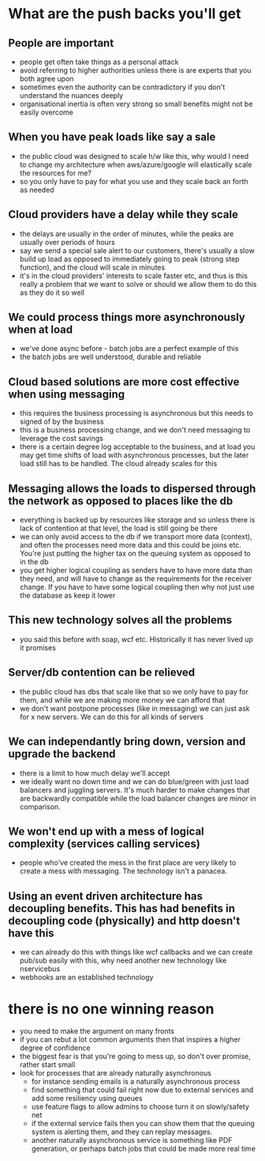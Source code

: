 # What are the push backs you'll get

## People are important

- people get often take things as a personal attack
- avoid referring to higher authorities unless there is are experts that you both agree upon
- sometimes even the authority can be contradictory if you don't understand the nuances deeply
- organisational inertia is often very strong so small benefits might not be easily overcome

## When you have peak loads like say a sale

- the public cloud was designed to scale h/w like this, why would I need to change my architecture when aws/azure/google will elastically scale the resources for me?
- so you only have to pay for what you use and they scale back an forth as needed

## Cloud providers have a delay while they scale

- the delays are usually in the order of minutes, while the peaks are usually over periods of hours
- say we send a special sale alert to our customers, there's usually a slow build up load as opposed to immediately going to peak (strong step function), and the cloud will scale in minutes
- it's in the cloud providers' interests to scale faster etc, and thus is this really a problem that we want to solve or should we allow them to do this as they do it so well

## We could process things more asynchronously when at load

- we've done async before - batch jobs are a perfect example of this
- the batch jobs are well understood, durable and reliable

## Cloud based solutions are more cost effective when using messaging

- this requires the business processing is asynchronous but this needs to signed of by the business
- this is a business processing change, and we don't need messaging to leverage the cost savings
- there is a certain degree log acceptable to the business, and at load you may get time shifts of load with asynchronous processes, but the later load still has to be handled. The cloud already scales for this

## Messaging allows the loads to dispersed through the network as opposed to places like the db

- everything is backed up by resources like storage and so unless there is lack of contention at that level, the load is still going be there
- we can only avoid access to the db if we transport more data (context), and often the processes need more data and this could be joins etc. You're just putting the higher tax on the queuing system as opposed to in the db
- you get higher logical coupling as senders have to have more data than they need, and will have to change as the requirements for the receiver change. If you have to have some logical coupling then why not just use the database as keep it lower

## This new technology solves all the problems

- you said this before with soap, wcf etc. Historically it has never lived up it promises

## Server/db contention can be relieved

- the public cloud has dbs that scale like that so we only have to pay for them, and while we are making more money we can afford that
- we don't want postpone processes (like in messaging) we can just ask for x new servers. We can do this for all kinds of servers

## We can independantly bring down, version and upgrade the backend  

- there is a limit to how much delay we'll accept
- we ideally want no down time and we can do blue/green with just load balancers and juggling servers. It's much harder to make changes that are backwardly compatible  while the load balancer changes are minor in comparison. 

## We won't end up with a mess of logical complexity (services calling services)
 
- people who've created the mess in the first place are very likely to create a mess with messaging. The technology isn't a panacea.

## Using an event driven architecture has decoupling benefits. This has had benefits in decoupling code (physically)  and http doesn't have this

- we can already do this with things like wcf callbacks and we can create pub/sub easily with this, why need another new technology like nservicebus
- webhooks are an established technology


# there is no one winning reason 
- you need to make the argument on many fronts
- if you can rebut a lot common arguments then that inspires a higher degree of confidence
- the biggest fear is that you're going to mess up, so don't over promise, rather start small
- look for processes that are already naturally asynchronous
  - for instance sending emails is a naturally asynchronous process
  - find something that could fail right now due to external services and add some resiliency using queues
  - use feature flags to allow admins to choose turn it on slowly/safety net
  - if the external service fails then you can show them that the queuing system is alerting them, and they can replay messages.
  - another naturally asynchronous service is something like PDF generation, or perhaps batch jobs that could be made more real time
  









